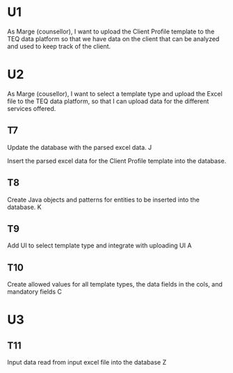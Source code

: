 # U1
As Marge (counsellor), I want to upload the Client Profile template to the TEQ data platform so that
we have data on the client that can be analyzed and used to keep track of the client.

# U2
As Marge (cousellor), I want to select a template type and upload the Excel file to the TEQ data platform, so that I can
upload data for the different services offered.

## T7
Update the database with the parsed excel data. J

Insert the parsed excel data for the Client Profile template into the database.

## T8
Create Java objects and patterns for entities to be inserted into the database. K

## T9
Add UI to select template type and integrate with uploading UI A

## T10
Create allowed values for all template types, the data fields in the cols, and mandatory fields C

# U3
## T11
Input data read from input excel file into the database Z

